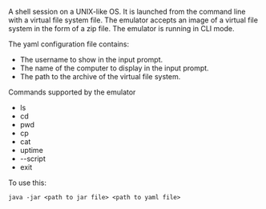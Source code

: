 A shell session on a UNIX-like OS.
It is launched from the command line with a virtual file system file.
The emulator accepts an image of a virtual file system in the form of a zip file. The emulator is running in CLI mode.

The yaml configuration file contains:
- The username to show in the input prompt.
- The name of the computer to display in the input prompt.
- The path to the archive of the virtual file system.

Commands supported by the emulator
- ls
- cd <directory>
- pwd 
- cp <file> <directory>
- cat <file>
- uptime
- --script <path to script>
-  exit

To use this:
````
java -jar <path to jar file> <path to yaml file>
````



